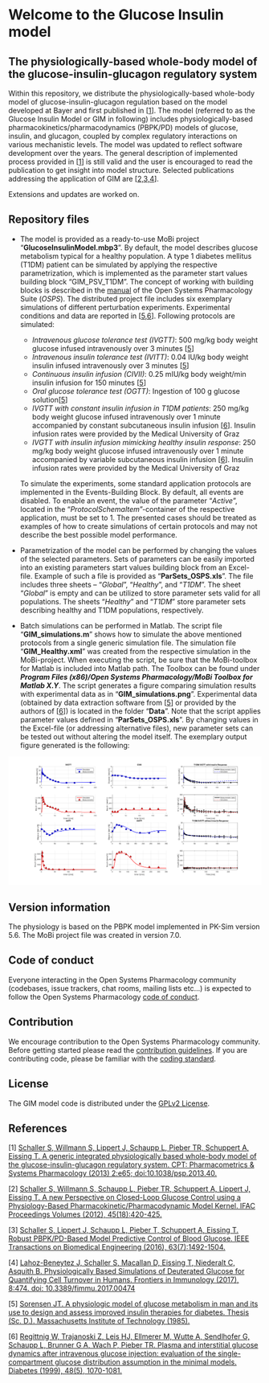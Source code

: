 # Welcome to the Glucose Insulin model
## The physiologically-based whole-body model of the glucose-insulin-glucagon regulatory system

Within this repository, we distribute the physiologically-based whole-body model of glucose-insulin-glucagon regulation based on the model developed at Bayer and first published in [[1](#references)]. The model (referred to as the Glucose Insulin Model or GIM in following) includes physiologically-based pharmacokinetics/pharmacodynamics (PBPK/PD) models of glucose, insulin, and glucagon, coupled by complex regulatory interactions on various mechanistic levels. The model was updated to reflect software development over the years. The general description of implemented process provided in [[1](#references)] is still valid and the user is encouraged to read the publication to get insight into model structure. Selected publications addressing the application of GIM are [[2,3,4](#references)].

Extensions and updates are worked on.

## Repository files
* The model is provided as a ready-to-use MoBi project “**GlucoseInsulinModel.mbp3**”. By default, the model describes glucose metabolism typical for a healthy population. A type 1 diabetes mellitus (T1DM) patient can be simulated by applying the respective parametrization, which is implemented as the parameter start values building block “GIM_PSV_T1DM”. The concept of working with building blocks is described in the [manual](https://github.com/Open-Systems-Pharmacology/OSPSuite.Documentation/blob/master/Open%20Systems%20Pharmacology%20Suite.pdf) of the Open Systems Pharmacology Suite (_OSPS_).
The distributed project file includes six exemplary simulations of different perturbation experiments. Experimental conditions and data are reported in [[5,6](#references)]. Following protocols are simulated:

  * _Intravenous glucose tolerance test (IVGTT)_: 500 mg/kg body weight glucose infused intravenously over 3 minutes [[5](#references)]
  * _Intravenous insulin tolerance test (IVITT)_: 0.04 IU/kg body weight insulin infused intravenously over 3 minutes [[5](#references)]
  * _Continuous insulin infusion (CIVII)_: 0.25 mIU/kg body weight/min insulin infusion for 150 minutes [[5](#references)]
  * _Oral glucose tolerance test (OGTT)_: Ingestion of 100 g glucose solution[[5](#references)]
  * _IVGTT with constant insulin infusion in T1DM patients_: 250 mg/kg body weight glucose infused intravenously over 1 minute accompanied by constant subcutaneous insulin infusion [[6](#references)]. Insulin infusion rates were provided by the Medical University of Graz
  * _IVGTT with insulin infusion mimicking healthy insulin response_: 250 mg/kg body weight glucose infused intravenously over 1 minute accompanied by variable subcutaneous insulin infusion [[6](#references)]. Insulin infusion rates were provided by the Medical University of Graz
  
  To simulate the experiments, some standard application protocols are implemented in the Events-Building Block. By default, all events are disabled. To enable an event, the value of the parameter “_Active_”, located in the “_ProtocolSchemaItem_”-container of the respective application, must be set to 1.
The presented cases should be treated as examples of how to create simulations of certain protocols and may not describe the best possible model performance.

* Parametrization of the model can be performed by changing the values of the selected parameters. Sets of parameters can be easily imported into an existing parameters start values building block from an Excel-file. Example of such a file is provided as “**ParSets_OSPS.xls**”. The file includes three sheets – “_Global_”, “_Healthy_”, and “_T1DM_”. The sheet “_Global_” is empty and can be utilized to store parameter sets valid for all populations. The sheets “_Healthy_” and “_T1DM_” store parameter sets describing healthy and T1DM populations, respectively.

* Batch simulations can be performed in Matlab. The script file “**GIM_simulations.m**” shows how to simulate the above mentioned protocols from a single generic simulation file. The simulation file “**GIM_Healthy.xml**” was created from the respective simulation in the MoBi-project. When executing the script, be sure that the MoBi-toolbox for Matlab is included into Matlab path. The Toolbox can be found under **_Program Files (x86)/Open Systems Pharmacology/MoBi Toolbox for Matlab X.Y_**.
The script generates a figure comparing simulation results with experimental data as in “**GIM_simulations.png**”. Experimental data (obtained by data extraction software from [[5](#references)] or provided by the authors of [[6](#references)]) is located in the folder “**Data**”.
Note that the script applies parameter values defined in “**ParSets_OSPS.xls**”. By changing values in the Excel-file (or addressing alternative files), new parameter sets can be tested out without altering the model itself.
The exemplary output figure generated is the following:

![gim_simulations](https://github.com/Open-Systems-Pharmacology/Glucose-Insulin-Model/blob/master/GIM_simulations.png)

## Version information
The physiology is based on the PBPK model implemented in PK-Sim version 5.6. The MoBi project file was created in version 7.0.

## Code of conduct
Everyone interacting in the Open Systems Pharmacology community (codebases, issue trackers, chat rooms, mailing lists etc...) is expected to follow the Open Systems Pharmacology [code of conduct](https://github.com/Open-Systems-Pharmacology/Suite/blob/master/CODE_OF_CONDUCT.md).

## Contribution
We encourage contribution to the Open Systems Pharmacology community. Before getting started please read the [contribution guidelines](https://github.com/Open-Systems-Pharmacology/Suite/blob/master/CONTRIBUTING.md). If you are contributing code, please be familiar with the [coding standard](https://github.com/Open-Systems-Pharmacology/Suite/blob/master/CODING_STANDARDS.md).

## License
The GIM model code is distributed under the [GPLv2 License](https://gitprint.com/Open-Systems-Pharmacology/Suite/blob/develop/LICENSE).

## References
[1] [Schaller S, Willmann S, Lippert J, Schaupp L, Pieber TR, Schuppert A, Eissing T. A generic integrated physiologically based whole-body model of the glucose-insulin-glucagon regulatory system. CPT: Pharmacometrics & Systems Pharmacology (2013) 2:e65; doi:10.1038/psp.2013.40.](http://onlinelibrary.wiley.com/doi/10.1038/psp.2013.40/abstract)

[2] [Schaller S, Willmann S, Schaupp L, Pieber TR, Schuppert A, Lippert J, Eissing T. A new Perspective on Closed-Loop Glucose Control using a Physiology-Based Pharmacokinetic/Pharmacodynamic Model Kernel. IFAC Proceedings Volumes (2012), 45(18):420-425.](http://www.sciencedirect.com/science/article/pii/S1474667016321358)

[3] [Schaller S, Lippert J, Schaupp L, Pieber T, Schuppert A, Eissing T. Robust PBPK/PD-Based Model Predictive Control of Blood Glucose. IEEE Transactions on Biomedical Engineering  (2016), 63(7):1492-1504.](http://ieeexplore.ieee.org/stamp/stamp.jsp?arnumber=7315018)

[4] [Lahoz-Beneytez J, Schaller S, Macallan D, Eissing T, Niederalt C, Asquith B. Physiologically Based Simulations of Deuterated Glucose for Quantifying Cell Turnover in Humans. Frontiers in  Immunology (2017), 8:474. doi: 10.3389/fimmu.2017.00474](http://journal.frontiersin.org/article/10.3389/fimmu.2017.00474/abstract)

[5] [Sorensen JT. A physiologic model of glucose metabolism in man and its use to design and assess improved insulin therapies for diabetes. Thesis (Sc. D.). Massachusetts Institute of Technology (1985).](https://dspace.mit.edu/handle/1721.1/15234)

[6] [Regittnig W, Trajanoski Z, Leis HJ, Ellmerer M, Wutte A, Sendlhofer G, Schaupp L, Brunner G A, Wach P, Pieber TR. Plasma and interstitial glucose dynamics after intravenous glucose injection: evaluation of the single-compartment glucose distribution assumption in the minimal models. Diabetes (1999), 48(5), 1070-1081.](https://www.ncbi.nlm.nih.gov/pubmed/10331412)

